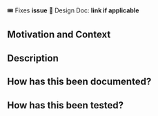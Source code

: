 [//]: #  (Link to the issue corresponding to this chunk of work)
:tickets: Fixes __issue__
:scroll: Design Doc: __link if applicable__

## Motivation and Context
[//]: #  (Why is this change required? What problem does it solve?)

## Description
[//]: # (Describe your changes in detail)

## How has this been documented?
[//]: # (Please describe how you documented the developer impact of your changes; link to PRs or issues or explain why no documentation changes are required)

## How has this been tested?
[//]: # (Please describe in detail how you tested your changes)

